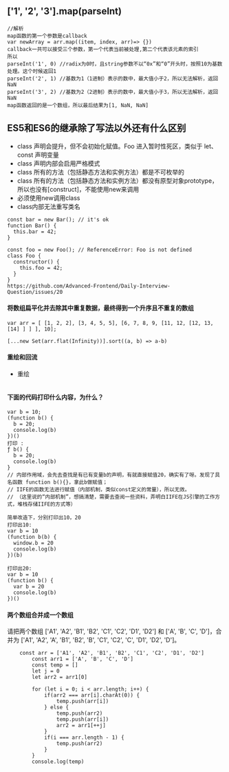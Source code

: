 <!--
 * @Date: 2020-04-13 09:53:56
 * @LastEditors: PoloHuang
 * @LastEditTime: 2020-04-16 16:32:27
 -->
## ['1', '2', '3'].map(parseInt)
```
//解析
map函数的第一个参数是callback
var newArray = arr.map((item, index, arr)=> {})
callback一共可以接受三个参数，第一个代表当前被处理,第二个代表该元素的索引
所以
parseInt('1', 0) //radix为0时，且string参数不以“0x”和“0”开头时，按照10为基数处理。这个时候返回1
parseInt('2', 1) //基数为1（1进制）表示的数中，最大值小于2，所以无法解析，返回NaN
parseInt('3', 2) //基数为2（2进制）表示的数中，最大值小于3，所以无法解析，返回NaN
map函数返回的是一个数组，所以最后结果为[1, NaN, NaN]
```

## ES5和ES6的继承除了写法以外还有什么区别
* class 声明会提升，但不会初始化赋值。Foo 进入暂时性死区，类似于 let、const 声明变量
* class 声明内部会启用严格模式
* class 所有的方法（包括静态方法和实例方法）都是不可枚举的
* class 所有的方法（包括静态方法和实例方法）都没有原型对象prototype，所以也没有[construct]，不能使用new来调用
* 必须使用new调用class
* class内部无法重写类名
```
const bar = new Bar(); // it's ok
function Bar() {
  this.bar = 42;
}

const foo = new Foo(); // ReferenceError: Foo is not defined
class Foo {
  constructor() {
    this.foo = 42;
  }
}
https://github.com/Advanced-Frontend/Daily-Interview-Question/issues/20
```
#### 将数组扁平化并去除其中重复数据，最终得到一个升序且不重复的数组
```
var arr = [ [1, 2, 2], [3, 4, 5, 5], [6, 7, 8, 9, [11, 12, [12, 13, [14] ] ] ], 10];

[...new Set(arr.flat(Infinity))].sort((a, b) => a-b)
```
#### 重绘和回流
* 重绘
```
```
#### 下面的代码打印什么内容，为什么？
```
var b = 10;
(function b() {
  b = 20;
  console.log(b)
})()
打印 : 
ƒ b() {
  b = 20;
  console.log(b)
}
// 内部作用域，会先去查找是有已有变量b的声明，有就直接赋值20，确实有了呀。发现了具名函数 function b(){}，拿此b做赋值；
// IIFE的函数无法进行赋值（内部机制，类似const定义的常量），所以无效。
// （这里说的“内部机制”，想搞清楚，需要去查阅一些资料，弄明白IIFE在JS引擎的工作方式，堆栈存储IIFE的方式等）

简单改造下，分别打印出10，20
打印出10:
var b = 10
(function b(b) {
  window.b = 20
  console.log(b)
})(b)

打印出20:
var b = 10
(function b() {
  var b = 20
  console.log(b)
})()
```
#### 两个数组合并成一个数组
请把两个数组 ['A1', 'A2', 'B1', 'B2', 'C1', 'C2', 'D1', 'D2'] 和 ['A', 'B', 'C', 'D']，合并为 ['A1', 'A2', 'A', 'B1', 'B2', 'B', 'C1', 'C2', 'C', 'D1', 'D2', 'D']。
```
    const arr = ['A1', 'A2', 'B1', 'B2', 'C1', 'C2', 'D1', 'D2']
		const arr1 = ['A', 'B', 'C', 'D']
		const temp = []
		let j = 0
		let arr2 = arr1[0]
		
		for (let i = 0; i < arr.length; i++) {
			if(arr2 === arr[i].charAt(0)) {
				temp.push(arr[i])
			} else {
				temp.push(arr2)
				temp.push(arr[i])
				arr2 = arr1[++j]
			}
			if(i === arr.length - 1) {
				temp.push(arr2)
			}
		}
		console.log(temp)
```


